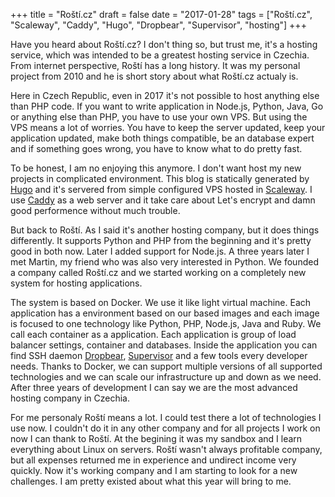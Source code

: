 +++
title = "Roští.cz"
draft = false
date = "2017-01-28"
tags = ["Roští.cz", "Scaleway", "Caddy", "Hugo", "Dropbear", "Supervisor", "hosting"]
+++

Have you heard about Roští.cz? I don't thing so, but trust me, it's a hosting service, which was intended to be a greatest hosting service in Czechia. From internet perspective, Roští has a long history. It was my personal project from 2010 and he is short story about what Roští.cz actualy is.

Here in Czech Republic, even in 2017 it's not possible to host anything else than PHP code. If you want to write application in Node.js, Python, Java, Go or anything else than PHP, you have to use your own VPS. But using the VPS means a lot of worries. You have to keep the server updated, keep your application updated, make both things compatible, be an database expert and if something goes wrong, you have to know what to do pretty fast.

To be honest, I am no enjoying this anymore. I don't want host my new projects in complicated environment. This blog is statically generated by [Hugo]() and it's servered from simple configured VPS hosted in [Scaleway](https://scaleway.com). I use [Caddy]() as a web server and it take care about Let's encrypt and damn good performence without much trouble.

But back to Roští. As I said it's another hosting company, but it does things differently. It supports Python and PHP from the beginning and it's pretty good in both now. Later I added support for Node.js. A three years later I met Martin, my friend who was also very interested in Python. We founded a company called Roští.cz and we started working on a completely new system for hosting applications.

The system is based on Docker. We use it like light virtual machine. Each application has a environment based on our based images and each image is focused to one technology like Python, PHP, Node.js, Java and Ruby. We call each container as a application. Each application is group of load balancer settings, container and databases. Inside the application you can find SSH daemon [Dropbear](), [Supervisor]() and a few tools every developer needs. Thanks to Docker, we can support multiple versions of all supported technologies and we can scale our infrastructure up and down as we need. After three years of development I can say we are the most advanced hosting company in Czechia.

For me personaly Roští means a lot. I could test there a lot of technologies I use now. I couldn't do it in any other company and for all projects I work on now I can thank to Roští. At the begining it was my sandbox and I learn everything about Linux on servers. Roští wasn't always profitable company, but all expenses returned me in experience and undirect income very quickly. Now it's working company and I am starting to look for a new challenges. I am pretty existed about what this year will bring to me.
